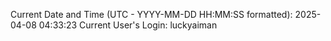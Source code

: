 Current Date and Time (UTC - YYYY-MM-DD HH:MM:SS formatted): 2025-04-08 04:33:23
Current User's Login: luckyaiman
